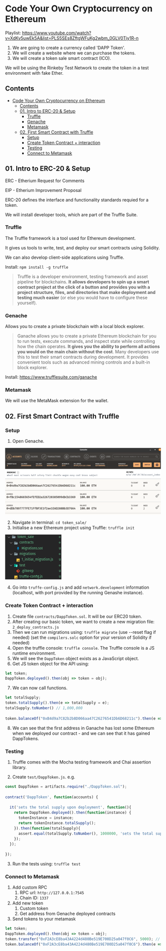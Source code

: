 # Code Your Own Cryptocurrency on Ethereum

Playlist: https://www.youtube.com/watch?v=XdKv5uwEk5A&list=PLS5SEs8ZftgWFuKg2wbm_0GLV0Tiy1R-n

1. We are going to create a currency called 'DAPP Token'.
1. We will create a website where we can purchase the tokens.
1. We will create a token sale smart contract (ICO).

We will be using the Rinkeby Test Network to create the token
in a test environment with fake Ether.


## Contents

- [Code Your Own Cryptocurrency on Ethereum](#code-your-own-cryptocurrency-on-ethereum)
  - [Contents](#contents)
  - [01. Intro to ERC-20 & Setup](#01-intro-to-erc-20--setup)
    - [Truffle](#truffle)
    - [Genache](#genache)
    - [Metamask](#metamask)
  - [02. First Smart Contract with Truffle](#02-first-smart-contract-with-truffle)
    - [Setup](#setup)
    - [Create Token Contract + interaction](#create-token-contract--interaction)
    - [Testing](#testing)
    - [Connect to Metamask](#connect-to-metamask)


## 01. Intro to ERC-20 & Setup

ERC - Etherium Request for Comments

EIP - Etherium Improvement Proposal

ERC-20 defines the interface and functionality standards requied for a token.

We will install developer tools, which are part of the Truffle Suite.

### Truffle

The Truffle framework is a tool used for Ethereum development.

It gives us tools to write, test, and deploy our smart contracts using Solidity.

We can also develop client-side applications using Truffle.

Install: `npm install -g truffle`

> Truffle is a developer environment, testing framework and asset pipeline for blockchains. **It allows developers to spin up a smart contract project at the click of a button and provides you with a project structure, files, and directories that make deployment and testing much easier** (or else you would have to configure these yourself).

### Genache

Allows you to create a private blockchain with a local block explorer.

> Ganache allows you to create a private Ethereum blockchain for you to run tests, execute commands, and inspect state while controlling how the chain operates. **It gives you the ability to perform all actions you would on the main chain without the cost**. Many developers use this to test their smart contracts during development. It provides convenient tools such as advanced mining controls and a built-in block explorer.

Install: https://www.trufflesuite.com/ganache

### Metamask

We will use the MetaMask extension for the wallet.


## 02. First Smart Contract with Truffle

### Setup

1. Open Genache.

![](docs/2021-03-11-22-51-00.png)

2. Navigate in terminal: `cd token_sale/`
3. Initialise a new Ethereum project using Truffle: `truffle init`

![](docs/2021-03-11-22-54-04.png)

4. Go into `truffe-config.js` and add `network.development` information (localhost, with port
provided by the running Genashe instance).

### Create Token Contract + interaction

1. Create file `contracts/DappToken.sol`. It will be our ERC20 token.
2. After creating our basic token, we want to create a new migration file: `2_deploy_contracts.js`
3. Then we can run migrations using: `truffle migrate` (use --reset flag if needed) (set the `compilers.solc` option for your version of Solidity if needed)
4. Open the truffle console: `truffle console`. The Truffle console is a JS runtime environment.
5. We will see the `DappToken` object exists as a JavaScript object.
6. Get JS token object for the API using:

```js
let token;
DappToken.deployed().then(obj => token = obj);
```

7. We can now call functions.

```js
let totalSupply;
token.totalSupply().then(e => totalSupply = e);
totalSupply.toNumber() // 1,000,000

token.balanceOf("0xB4d9a7C82b2b8D066aa47C26276541Db6D68211c").then(e => e.toNumber()); // User owns 1,000,000 DappToken
```

8. We can see that the first address in Ganache has lost some Ethereum when we deployed our contract - and we can see that it has gained DappTokens.


### Testing

1. Truffle comes with the Mocha testing framework and Chai assertion library.

2. Create `test/DappToken.js`. e.g.

```js
const DappToken = artifacts.require("./DappToken.sol");

contract('DappToken', function(accounts) {

  it('sets the total supply upon deployment', function(){
    return DappToken.deployed().then(function(instance) {
      tokenInstance = instance;
      return tokenInstance.totalSupply();
    }).then(function(totalSupply){
      assert.equal(totalSupply.toNumber(), 1000000, 'sets the total supply to 1,000,000');
    });
  });

});
```

3. Run the tests using: `truffle test`

### Connect to Metamask

1. Add custom RPC
   1. RPC url: `http://127.0.0.1:7545`
   2. Chain ID: `1337`
2. Add new token
   1. Custom token
   2. Get address from Genache deployed contracts
3. Send tokens to your metamask

```js
let token;
DappToken.deployed().then(obj => token = obj);
token.transfer("0xF2A3cE8ba43A4224d480Be519E700D25a047f0C6", 5000); // Send 5 DAPP tokens
token.balanceOf("0xF2A3cE8ba43A4224d480Be519E700D25a047f0C6").then(e => e.toNumber());
```